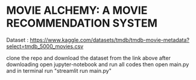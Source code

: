 # MOVIE ALCHEMY: A MOVIE RECOMMENDATION SYSTEM

Dataset : https://www.kaggle.com/datasets/tmdb/tmdb-movie-metadata?select=tmdb_5000_movies.csv

clone the repo and download the dataset from the link above
after downloading open jupyter-notebook and run all codes 
then open main.py and in terminal run "streamlit run main.py" 
